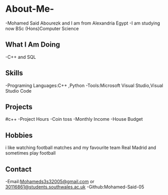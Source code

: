 # About-Me-
-Mohamed Said Abourezk and I am from Alexandria Egypt 
-I am studying now BSc (Hons)Computer Science 
## What I Am Doing
-C++ and SQL 
## Skills
-Programing Languages:C++ ,Python
-Tools:Microsoft Visual Studio,Visual Studio Code 
## Projects
#c++
-Project Hours
-Coin toss
-Monthly Income 
-House Budget
## Hobbies
i like watching football matches and my favourite team Real Madrid
and sometimes play football
## Contact
-Email:Mohameds3s32005@gmail.com or 30116861@students.southwales.ac.uk
-Github:Mohamed-Said-05
